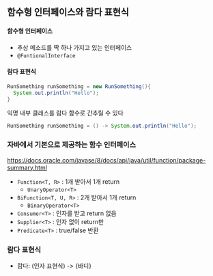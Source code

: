 ## 함수형 인터페이스와 람다 표현식

#### 함수형 인터페이스
- 추상 메소드를 딱 하나 가지고 있는 인터페이스
- `@FuntionalInterface`

#### 람다 표현식
```java
RunSomething runSomething = new RunSomething(){
  System.out.println("Hello");
}
```
익명 내부 클래스를 람다 함수로 간추릴 수 있다


```java
RunSomething runSomething = () -> System.out.println("Hello");
```

### 자바에서 기본으로 제공하는 함수 인터페이스
https://docs.oracle.com/javase/8/docs/api/java/util/function/package-summary.html

- `Function<T, R>` : 1개 받아서 1개 return
  - `UnaryOperator<T>` 
- `BiFunction<T, U, R>` : 2개 받아서 1개 return
  - `BinaryOperator<T>`
- `Consumer<T>` : 인자를 받고 return 없음
- `Supplier<T>` : 인자 없이 return만
- `Predicate<T>` : true/false 반환

### 람다 표현식
- 람다: (인자 표현식) -> {바디}

